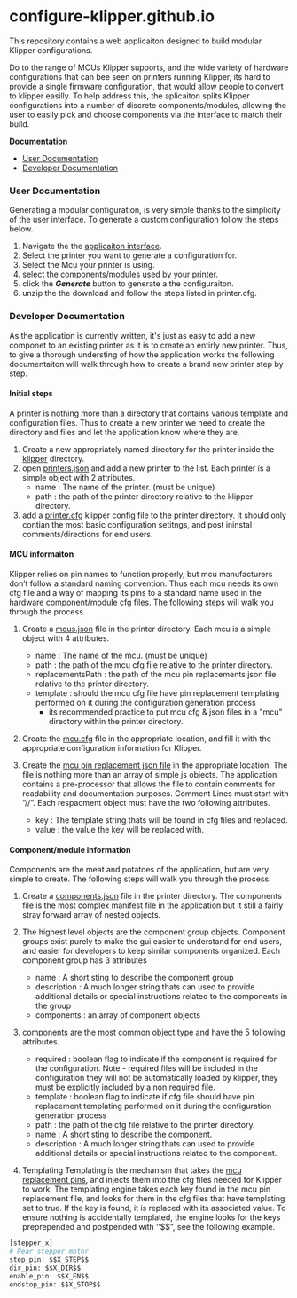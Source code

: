# configure-klipper.github.io

This repository contains a web applicaiton designed to build modular Klipper configurations. 

Do to the range of MCUs Klipper supports, and the wide variety of hardware configurations that can bee seen on printers running Klipper, its hard to provide a single firmware configuration, that would allow people to convert to klipper easilly.
To help address this, the aplicaiton splits Klipper configurations into a number of discrete components/modules, allowing the user to easily pick and choose components via the interface to match their build.

**Documentation**
- [User Documentation](#user-documentation)
- [Developer Documentation](#developer-documentation)

### User Documentation
Generating a modular configuration, is very simple thanks to the simplicity of the user interface. To generate a custom configuration follow the steps below.
1. Navigate the the [applicaiton interface](https://configure-klipper.github.io/).
2. Select the printer you want to generate a configuration for. 
3. Select the Mcu your printer is using.
4. select the components/modules used by your printer.
5. click the **_Generate_** button to generate a the configuraiton.
6. unzip the the download and follow the steps listed in printer.cfg.

### Developer Documentation
As the application is currently written, it's just as easy to add a new componet to an existing printer as it is to create an entirly new printer. Thus, to give a thorough understing of how the application works the following documentaiton will  walk through how to create a brand new printer step by step.

#### Initial steps
A printer is nothing more than a directory that contains various template and configuration files. Thus to create a new printer we need to create the directory and files and let the application know where they are.

1. Create a new appropriately named directory for the printer inside the [klipper](https://github.com/configure-klipper/configure-klipper.github.io/tree/main/klipper) directory. 
2. open [printers.json](https://github.com/configure-klipper/configure-klipper.github.io/blob/main/klipper/printers.json) and add a new printer to the list. Each printer is a simple object with 2 attributes. 
    - name : The name of the printer. (must be unique)
    - path : the path of the printer directory relative to the klipper directory.
3. add a [printer.cfg](https://github.com/configure-klipper/configure-klipper.github.io/blob/main/klipper/railcore-2-300zl/printer.cfg) klipper config file to the printer directory. It should only contian the most basic configuration setitngs, and post ininstal comments/directions for end users.

#### MCU informaiton
Klipper relies on pin names to function properly, but mcu manufacturers don’t follow a standard naming convention. Thus each mcu needs its own cfg file and a way of mapping its pins to a standard name used in the hardware component/module cfg files. The following steps will walk you through the process.

1.  Create a [mcus.json](https://github.com/configure-klipper/configure-klipper.github.io/blob/main/klipper/railcore-2-300zl/mcus.json) file in the printer directory.  Each mcu is a simple object with 4 attributes. 
    - name : The name of the mcu. (must be unique)
    - path : the path of the mcu cfg file relative to the printer directory.
    - replacementsPath : the path of the mcu pin replacements json file relative to the printer directory. 
    - template : should the mcu cfg file have pin replacement templating performed on it during the configuration generation process 
        - its recommended practice to put mcu cfg & json files in a "mcu" directory within the printer directory.

2. Create the [mcu.cfg](https://github.com/configure-klipper/configure-klipper.github.io/blob/main/klipper/railcore-2-300zl/mcu/duet2-duex5.cfg) file in the appropriate location, and fill it with the appropriate configuration information for Klipper.
3. Create the [mcu pin replacement json file](https://github.com/configure-klipper/configure-klipper.github.io/blob/main/klipper/railcore-2-300zl/mcu/duet2-duex5.json) in the appropriate location. The file is nothing more than an array of simple js objects. The application contains a pre-processor that allows the file to contain comments for readability and documentation purposes. Comment Lines must start with ”//”. Each respacment object must have the two following attributes.
    - key : The template string thats will be found in cfg files and replaced.
    - value : the value the key will be replaced with.

#### Component/module information
Components are the meat and potatoes of the application, but are very simple to create. The following steps will walk you through the process.

1. Create a [components.json](https://github.com/configure-klipper/configure-klipper.github.io/blob/main/klipper/railcore-2-300zl/components.json) file in the printer directory. The components file is the most complex manifest file in the application but it still a fairly stray forward array of nested objects.

2. The highest level objects are the component group objects. Component groups exist purely to make the gui easier to understand for end users, and easier for developers to keep similar components organized. Each component group has 3 attributes
    - name : A short sting to describe the component group
    - description : A much longer string thats can used to provide additional details or special instructions related to the components in the group   
    - components : an array of component objects

3. components are the most common object type and have the 5 following attributes.
    - required : boolean flag to indicate if the component is required for the configuration. Note - required files will be included in the configuration they will not be automatically loaded by klipper, they must be explicitly included by a non required file. 
    - template : boolean flag to indicate if cfg file should have pin replacement templating performed on it during the configuration generation process
    - path : the path of the cfg file relative to the printer directory.
    - name : A short sting to describe the component.
    - description : A much longer string thats can used to provide additional details or special instructions related to the component.

4. Templating
Templating is the mechanism that takes the [mcu replacement pins](https://github.com/configure-klipper/configure-klipper.github.io/blob/main/klipper/railcore-2-300zl/mcu/duet2-duex5.json), and injects them into the cfg files needed for Klipper to work. The templating engine takes each key found in the mcu pin replacement file, and looks for them in the cfg files that have templating set to true. If the key is found, it is replaced with its associated value. To ensure nothing is accidentally templated, the engine looks for the keys preprepended and postpended with ‘’$$”, see the following example. 
```python
[stepper_x]
# Rear stepper motor
step_pin: $$X_STEP$$
dir_pin: $$X_DIR$$
enable_pin: $$X_EN$$
endstop_pin: $$X_STOP$$
```


